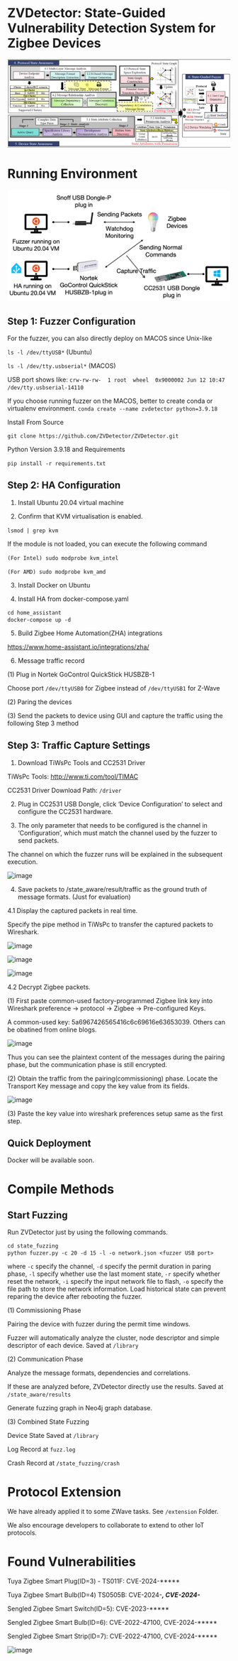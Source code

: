 # ZVDetector: State-Guided Vulnerability Detection System for Zigbee Devices

![image](https://github.com/ZVDetector/ZVDetector/blob/master/figure/arch.png)

# Running Environment

![image](https://github.com/ZVDetector/ZVDetector/blob/master/figure/testbed.png)

## Step 1: Fuzzer Configuration

For the fuzzer, you can also directly deploy on MACOS since Unix-like 

```ls -l /dev/ttyUSB*``` (Ubuntu)

```ls -l /dev/tty.usbserial*``` (MACOS)

USB port shows like: ```crw-rw-rw-  1 root  wheel  0x9000002 Jun 12 10:47 /dev/tty.usbserial-14110```

If you choose running fuzzer on the MACOS, better to create conda or virtualenv environment.
```conda create --name zvdetector python=3.9.18```

Install From Source
```
git clone https://github.com/ZVDetector/ZVDetector.git
```

Python Version 3.9.18 and Requirements

```pip install -r requirements.txt```


## Step 2: HA Configuration

1. Install Ubuntu 20.04 virtual machine

2. Confirm that KVM virtualisation is enabled.

```lsmod | grep kvm```

If the module is not loaded, you can execute the following command

``` (For Intel) sudo modprobe kvm_intel ```

``` (For AMD) sudo modprobe kvm_amd ```

3. Install Docker on Ubuntu

4. Install HA from docker-compose.yaml

```
cd home_assistant
docker-compose up -d
```
5. Build Zigbee Home Automation(ZHA) integrations

https://www.home-assistant.io/integrations/zha/

6. Message traffic record

(1) Plug in Nortek GoControl QuickStick HUSBZB-1

Choose port ```/dev/ttyUSB0``` for Zigbee instead of  ```/dev/ttyUSB1``` for Z-Wave

(2) Paring the devices

(3) Send the packets to device using GUI and capture the traffic using the following Step 3 method

## Step 3: Traffic Capture Settings

1. Download TiWsPc Tools and CC2531 Driver

TiWsPc Tools: http://www.ti.com/tool/TIMAC

CC2531 Driver Download Path: ```/driver```

2. Plug in CC2531 USB Dongle, click ‘Device Configuration’ to select and configure the CC2531 hardware.

3. The only parameter that needs to be configured is the channel in ‘Configuration’, which must match the channel used by the fuzzer to send packets.

The channel on which the fuzzer runs will be explained in the subsequent execution.

![image](https://github.com/ZVDetector/ZVDetector/blob/master/figure/tc4.png)

4. Save packets to /state_aware/result/traffic as the ground truth of message formats. (Just for evaluation)

4.1 Display the captured packets in real time.

Specify the pipe method in TiWsPc to transfer the captured packets to Wireshark. 

![image](https://github.com/ZVDetector/ZVDetector/blob/master/figure/tc1.PNG)

![image](https://github.com/ZVDetector/ZVDetector/blob/master/figure/tc2.PNG)

![image](https://github.com/ZVDetector/ZVDetector/blob/master/figure/tc3.PNG)

4.2 Decrypt Zigbee packets.

(1) First paste common-used factory-programmed Zigbee link key into Wireshark preference -> protocol -> Zigbee -> Pre-configured Keys.

A common-used key: 5a6967426565416c6c69616e63653039. Others can be obatined from online blogs. 

![image](https://github.com/ZVDetector/ZVDetector/blob/master/figure/tc5.png)

Thus you can see the plaintext content of the messages during the pairing phase, but the communication phase is still encrypted.

(2) Obtain the traffic from the pairing(commissioning) phase. Locate the Transport Key message and copy the key value from its fields.

![image](https://github.com/ZVDetector/ZVDetector/blob/master/figure/traffic.jpg)

(3) Paste the key value into wireshark preferences setup same as the first step.


## Quick Deployment
Docker will be available soon.

# Compile Methods

## Start Fuzzing

Run ZVDetector just by using the following commands.

```
cd state_fuzzing
python fuzzer.py -c 20 -d 15 -l -o network.json <fuzzer USB port>
```
where ```-c``` specify the channel, ```-d``` specify the permit duration in paring phase, ```-l``` specify whether use the last moment state, ```-r``` specify whether reset the network, ```-i``` specify the input network file to flash,   ```-o``` specify the file path to store the network information. Load historical state can prevent reparing the device after rebooting the fuzzer. 

(1) Commissioning Phase

Pairing the device with fuzzer during the permit time windows.

Fuzzer will automatically analyze the cluster, node descriptor and simple descriptor of each device. Saved at ```/library```

(2) Communication Phase

Analyze the message formats, dependencies and correlations. 

If these are analyzed before, ZVDetector directly use the results. Saved at ```/state_aware/results```

Generate fuzzing graph in Neo4j graph database.

(3) Combined State Fuzzing

Device State Saved at ```/library```

Log Record at ```fuzz.log```

Crash Record at ```/state_fuzzing/crash```


# Protocol Extension

We have already applied it to some ZWave tasks. See ```/extension``` Folder. 

We also encourage developers to collaborate to extend to other IoT protocols.

# Found Vulnerabilities

Tuya Zigbee Smart Plug(ID=3) - TS011F: CVE-2024-*****

Tuya Zigbee Smart Bulb(ID=4) TS0505B: CVE-2024-*****, CVE-2024-*****

Sengled Zigbee Smart Switch(ID=5): CVE-2023-*****

Sengled Zigbee Smart Bulb(ID=6): CVE-2022-47100, CVE-2024-*****

Sengled Zigbee Smart Strip(ID=7): CVE-2022-47100, CVE-2024-*****

![image](https://github.com/ZVDetector/ZVDetector/blob/master/figure/vulnerability.png)
